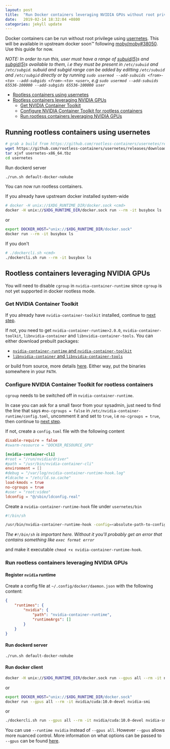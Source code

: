 ```yaml
---
layout: post
title:  "Run Docker containers leveraging NVIDIA GPUs without root privilege"
date:   2019-02-14 18:32:04 +0800
categories: jekyll update
---
```


Docker containers can be run without root privilege using [usernetes](https://github.com/rootless-containers/usernetes). This will be available in upstream docker soon™ following [moby/moby#38050](https://github.com/moby/moby/pull/38050). Use this guide for now.

*NOTE: In order to run this, user must have a range of [subuid(5)](http://man7.org/linux/man-pages/man5/subuid.5.html)s and [subgid(5)](http://man7.org/linux/man-pages/man5/subgid.5.html)s available to them, i.e they must be present in `/etc/subuid` and `/etc/subgid`. subuid and subgid range can be added by editting `/etc/subuid` and `/etc/subgid` directly or by running `sudo usermod --add-subuids <from>-<to> --add-subgids <from>-<to> <user>`, e.g `sudo usermod --add-subuids 65536-100000 --add-subgids 65536-100000 user`*

- [Rootless containers using usernetes](#running-rootless-containers-using-usernetes)
- [Rootless containers leveraging NVIDIA GPUs](#rootless-containers-leveraging-nvidia-gpus)
  - [Get NVIDIA Container Toolkit](#get-nvidia-container-toolkit)
  - [Configure NVIDIA Container Toolkit for rootless containers](#configure-nvidia-container-toolkit-for-rootless-containers)
  - [Run rootless containers leveraging NVIDIA GPUs](#run-rootless-containers-leveraging-nvidia-gpus)

## Running rootless containers using usernetes

```sh
# grab a build from https://github.com/rootless-containers/usernetes/releases
wget https://github.com/rootless-containers/usernetes/releases/download/v20190603.1/usernetes-x86_64.tbz
tar xjvf usernetes-x86_64.tbz
cd usernetes
```

Run dockerd server

```sh
./run.sh default-docker-nokube
```

You can now run rootless containers.

If you already have upstream docker installed system-wide

```sh
# docker -H unix://$XDG_RUNTIME_DIR/docker.sock <cmd>
docker -H unix://$XDG_RUNTIME_DIR/docker.sock run --rm -it busybox ls
```

or

```sh
export DOCKER_HOST="unix://$XDG_RUNTIME_DIR/docker.sock"
docker run --rm -it busybox ls
```

If you don't

```sh
# ./dockercli.sh <cmd>
./dockercli.sh run --rm -it busybox ls
```

## Rootless containers leveraging NVIDIA GPUs

You will need to disable `cgroup` in `nvidia-container-runtime` since `cgroup` is not yet supported in docker rootless mode.

### Get NVIDIA Container Toolkit

If you already have `nvidia-container-toolkit` installed, continue to [next step](#configure-nvidia-container-toolkit-for-rootless-containers).

If not, you need to get `nvidia-container-runtime>2.0.0`, `nvidia-container-toolkit`, `libnvidia-container` and `libnvidia-container-tools`. You can either download prebuilt packages:
- [`nvidia-container-runtime` and `nvidia-container-toolkit`](https://github.com/NVIDIA/nvidia-container-runtime/tree/gh-pages)
- [`libnvidia-container` and `libnvidia-container-tools`](https://github.com/NVIDIA/libnvidia-container/tree/gh-pages)

or build from source, more details [here](https://github.com/NVIDIA/nvidia-container-runtime). Either way, put the binaries somewhere in your `PATH`.

### Configure NVIDIA Container Toolkit for rootless containers

`cgroup` needs to be switched off in `nvidia-container-runtime`.

In case you can ask for a small favor from your sysadmin, just need to find the line that says `#no-cgroups = false` in `/etc/nvidia-container-runtime/config.toml`, uncomment it and set to `true`, i.e `no-cgroups = true`, then continue to [next step](#run-rootless-containers-leveraging-nvidia-gpus).

If not, create a `config.toml` file with the following content

```toml
disable-require = false
#swarm-resource = "DOCKER_RESOURCE_GPU"

[nvidia-container-cli]
#root = "/run/nvidia/driver"
#path = "/usr/bin/nvidia-container-cli"
environment = []
#debug = "/var/log/nvidia-container-runtime-hook.log"
#ldcache = "/etc/ld.so.cache"
load-kmods = true
no-cgroups = true
#user = "root:video"
ldconfig = "@/sbin/ldconfig.real"
```

Create a `nvidia-container-runtime-hook` file under `usernetes/bin`

```sh
#!/bin/sh

/usr/bin/nvidia-container-runtime-hook -config=<absolute-path-to-config.toml> "$@"
```

*The `#!/bin/sh` is important here. Without it you'll probably get an error that contains something like `exec format error`*

and make it executable `chmod +x nvidia-container-runtime-hook`.

### Run rootless containers leveraging NVIDIA GPUs

#### Register `nvidia` runtime

Create a config file at `~/.config/docker/daemon.json` with the following content:

```json
{
    "runtimes": {
        "nvidia": {
            "path": "nvidia-container-runtime",
            "runtimeArgs": []
        }
    }
}
```

#### Run dockerd server

```sh
./run.sh default-docker-nokube
```

#### Run docker client

```sh
docker -H unix://$XDG_RUNTIME_DIR/docker.sock run --gpus all --rm -it nvidia/cuda:10.0-devel nvidia-smi
```

or

```sh
export DOCKER_HOST="unix://$XDG_RUNTIME_DIR/docker.sock"
docker run --gpus all --rm -it nvidia/cuda:10.0-devel nvidia-smi
```

or

```sh
./dockercli.sh run --gpus all --rm -it nvidia/cuda:10.0-devel nvidia-smi
```

You can use `--runtime nvidia` instead of `--gpus all`. However `--gpus` allows more nuanced control. More information on what options can be passed to `--gpus` can be found [here](https://github.com/NVIDIA/nvidia-docker#usage).
